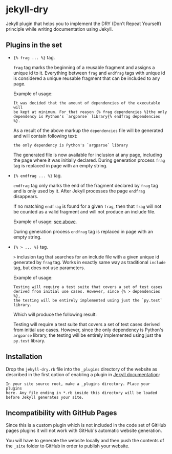 # jekyll-dry

Jekyll plugin that helps you to implement the DRY (Don't Repeat Yourself) principle while writing documentation using Jekyll.

## Plugins in the set

* `{% frag ... %}` tag.

  `frag` tag marks the beginning of a reusable fragment and assigns a unique id to it. Everything between `frag` and `endfrag` tags with unique id is considered a unique reusable fragment that can be included to any page.

  <a name="example-of-frag-usage">Example of usage</a>:
  ```
  It was decided that the amount of dependencies of the executable will
  be kept at minimum. For that reason {% frag dependencies %}the only
  dependency is Python's `argparse` library{% endfrag dependencies %}.
  ```

  As a result of the above markup the `dependencies` file will be generated and will contain following text:
  ```
  the only dependency is Python's `argparse` library
  ```

  The generated file is now available for inclusion at any page, including the page where it was initially declared. During generation process `frag` tag is replaced in page with an empty string.

* `{% endfrag ... %}` tag.

  `endfrag` tag only marks the end of the fragment declared by `frag` tag and is only used by it. After Jekyll processes the page `endfrag` disappears.

  If no matching `endfrag` is found for a given `frag`, then that `frag` will not be counted as a valid fragment and will not produce an include file.

  <a name="example-of-endfrag-usage">Example of usage</a>: [see above](#example-of-frag-usage).

  During generation process `endfrag` tag is replaced in page with an empty string.

* `{% > ... %}` tag.

  `>` inclusion tag that searches for an include file with a given unique id generated by `frag` tag. Works in exactly same way as traditional `include` tag, but does not use parameters.

  <a name="example-of-inclusion-usage">Example of usage:</a>
  ```
  Testing will require a test suite that covers a set of test cases
  derived from initial use cases. However, since {% > dependencies %},
  the testing will be entirely implemented using just the `py.test`
  library.
  ```

  Which will produce the following result:

  Testing will require a test suite that covers a set of test cases derived from initial use cases. However, since the only
  dependency is Python's `argparse` library, the testing will be entirely implemented using just the `py.test` library.

## Installation

Drop the `jekyll-dry.rb` file into the `_plugins` directory of the website as described in the first option of enabling a plugin in [Jekyll documentation](https://jekyllrb.com/docs/plugins/#installing-a-plugin):
```
In your site source root, make a _plugins directory. Place your plugins
here. Any file ending in *.rb inside this directory will be loaded
before Jekyll generates your site.
```

## Incompatibility with GitHub Pages

Since this is a custom plugin which is not included in the code set of GitHub pages plugins it will not work with GitHub's automatic website generation.

You will have to generate the website locally and then push the contents of the `_site` folder to GitHub in order to publish your website.
